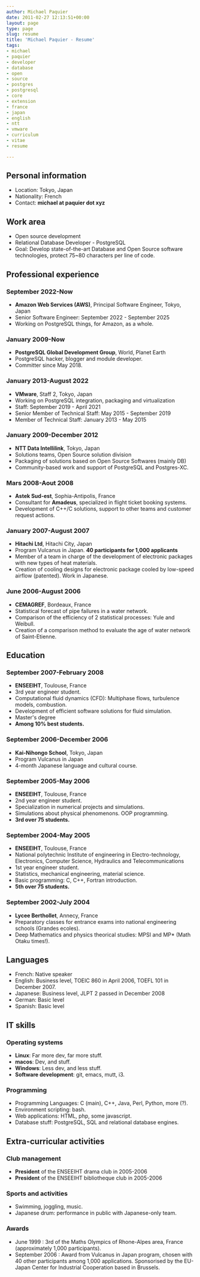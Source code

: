 ```yaml
---
author: Michael Paquier
date: 2011-02-27 12:13:51+00:00
layout: page
type: page
slug: resume
title: 'Michael Paquier - Resume'
tags:
- michael
- paquier
- developer
- database
- open
- source
- postgres
- postgresql
- core
- extension
- france
- japan
- english
- ntt
- vmware
- curriculum
- vitae
- resume

---
```


## Personal information

  * Location: Tokyo, Japan
  * Nationality: French
  * Contact: **michael at paquier dot xyz**

## Work area

  * Open source development
  * Relational Database Developer - PostgreSQL
  * Goal: Develop state-of-the-art Database and Open Source software
  technologies, protect 75~80 characters per line of code.

## Professional experience

### September 2022-Now

  * **Amazon Web Services (AWS)**, Principal Software Engineer, Tokyo, Japan
  * Senior Software Engineer: September 2022 - September 2025
  * Working on PostgreSQL things, for Amazon, as a whole.

### January 2009-Now

  * **PostgreSQL Global Development Group**, World, Planet Earth
  * PostgreSQL hacker, blogger and module developer.
  * Committer since May 2018.

### January 2013-August 2022

  * **VMware**, Staff 2, Tokyo, Japan
  * Working on PostgreSQL integration, packaging and virtualization
  * Staff: September 2019 - April 2021
  * Senior Member of Technical Staff: May 2015 - September 2019
  * Member of Technical Staff: January 2013 - May 2015

### January 2009-December 2012

  * **NTT Data Intellilink**, Tokyo, Japan
  * Solutions teams, Open Source solution division
  * Packaging of solutions based on Open Source Softwares (mainly DB)
  * Community-based work and support of PostgreSQL and Postgres-XC.

### Mars 2008-Aout 2008

  * **Astek Sud-est**, Sophia-Antipolis, France
  * Consultant for **Amadeus**, specialized in flight ticket booking
  systems.
  * Development of C++/C solutions, support to other teams and customer
  request actions.

### January 2007-August 2007

  * **Hitachi Ltd**, Hitachi City, Japan
  * Program Vulcanus in Japan. **40 participants for 1,000 applicants**
  * Member of a team in charge of the development of electronic packages
  with new types of heat materials.
  * Creation of cooling designs for electronic package cooled by low-speed
  airflow (patented). Work in Japanese.

### June 2006-August 2006

  * **CEMAGREF**, Bordeaux, France
  * Statistical forecast of pipe failures in a water network.
  * Comparison of the efficiency of 2 statistical processes: Yule and Weibull.
  * Creation of a comparison method to evaluate the age of water network of
  Saint-Etienne.

## Education

### September 2007-February 2008

  * **ENSEEIHT**, Toulouse, France
  * 3rd year engineer student.
  * Computational fluid dynamics (CFD): Multiphase flows, turbulence models,
  combustion.
  * Development of efficient software solutions for fluid simulation.
  * Master's degree
  * **Among 10% best students.**

### September 2006-December 2006

  * **Kai-Nihongo School**, Tokyo, Japan
  * Program Vulcanus in Japan
  * 4-month Japanese language and cultural course.

### September 2005-May 2006

  * **ENSEEIHT**, Toulouse, France
  * 2nd year engineer student.
  * Specialization in numerical projects and simulations.
  * Simulations about physical phenomenons. OOP programming.
  * **3rd over 75 students.**

### September 2004-May 2005

  * **ENSEEIHT**, Toulouse, France
  * National polytechnic Institute of engineering in Electro-technology,
  Electronics, Computer Science, Hydraulics and Telecommunications
  * 1st year engineer student.
  * Statistics, mechanical engineering, material science.
  * Basic programming: C, C++, Fortran introduction.
  * **5th over 75 students.**

### September 2002-July 2004

  * **Lycee Berthollet**, Annecy, France
  * Preparatory classes for entrance exams into national engineering
  schools (Grandes ecoles).
  * Deep Mathematics and physics theorical studies: MPSI and MP* (Math
  Otaku times!).

## Languages

  * French: Native speaker
  * English: Business level, TOEIC 860 in April 2006, TOEFL 101 in
  December 2007.
  * Japanese: Business level, JLPT 2 passed in December 2008
  * German: Basic level
  * Spanish: Basic level

## IT skills

### Operating systems

  * **Linux**: Far more dev, far more stuff.
  * **macos**: Dev, and stuff.
  * **Windows**: Less dev, and less stuff.
  * **Software development**: git, emacs, mutt, i3.

### Programming

  * Programming Languages: C (main), C++, Java, Perl, Python, more (?).
  * Environment scripting: bash.
  * Web applications: HTML, php, some javascript.
  * Database stuff: PostgreSQL, SQL and relational database engines.

## Extra-curricular activities

### Club management

  * **President** of the ENSEEIHT drama club in 2005-2006
  * **President** of the ENSEEIHT bibliotheque club in 2005-2006

### Sports and activities

  * Swimming, joggling, music.
  * Japanese drum: performance in public with Japanese-only team.

### Awards

  * June 1999 : 3rd of the Maths Olympics of Rhone-Alpes area, France
  (approximately 1,000 participants).
  * September 2006 : Award from Vulcanus in Japan program, chosen with
  40 other participants among 1,000 applications. Sponsorised by the EU-Japan
  Center for Industrial Cooperation based in Brussels.

